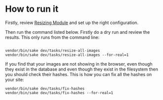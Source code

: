 # How to run it

Firstly, review [Resizing Module](https://github.com/sunnysideup/silverstripe-scaled-uploads/) and set up the right configuration.

Then run the command listed below.  Firstly do a dry run and review the results. This only runs from the command line:

```shell

vendor/bin/sake dev/tasks/resize-all-images
vendor/bin/sake dev/tasks/resize-all-images --for-real=1
```

If you find that your images are not showing in the browser, even though they exist in the database and even though they exist in the filesystem then you should check their hashes. This is how you can fix all the hashes on your site:

```shell
vendor/bin/sake dev/tasks/fix-hashes
vendor/bin/sake dev/tasks/fix-hashes --for-real=1
```
